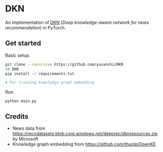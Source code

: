 # DKN

An implementation of [DKN](https://dl.acm.org/doi/abs/10.1145/3178876.3186175) (_Deep knowledge-aware network for news recommendation_) in PyTorch.

## Get started

Basic setup.
```bash
git clone --recursive https://github.com/yusanshi/DKN
cd DKN
pip install -r requirements.txt

# For training knowledge graph embedding

```

Run.
```
python main.py
```

## Credits

- News data from <https://recodatasets.blob.core.windows.net/deeprec/dknresources.zip> by Microsoft
- Knowledge graph embedding from <https://github.com/thunlp/OpenKE>
